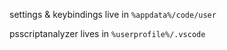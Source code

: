 settings & keybindings live in `%appdata%/code/user`

psscriptanalyzer  lives in `%userprofile%/.vscode`
